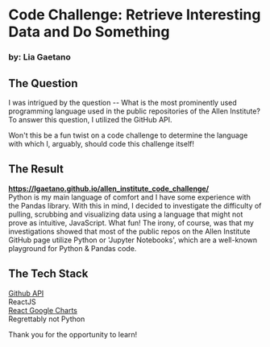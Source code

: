 # Code Challenge: Retrieve Interesting Data and Do Something 
### by: Lia Gaetano

## The Question  
I was intrigued by the question -- What is the most prominently used programming language used in the public repositories of the Allen Institute? To answer this question, I utilized the GitHub API.  

Won't this be a fun twist on a code challenge to determine the language with which I, arguably, should code this challenge itself!  

## The Result  
__https://lgaetano.github.io/allen_institute_code_challenge/__   
Python is my main language of comfort and I have some experience with the Pandas library. With this in mind, I decided to investigate the difficulty of pulling, scrubbing and visualizing data using a language that might not prove as intuitive, JavaScript. What fun! The irony, of course, was that my investigations showed that most of the public repos on the Allen Institute GitHub page utilize Python or 'Jupyter Notebooks', which are a well-known playground for Python & Pandas code. 

## The Tech Stack  
[Github API](https://docs.github.com/en/rest)  
ReactJS      
[React Google Charts](https://www.react-google-charts.com/)    
Regrettably not Python  

Thank you for the opportunity to learn! 

